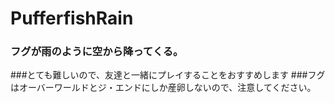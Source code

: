 # PufferfishRain
### フグが雨のように空から降ってくる。
###とても難しいので、友達と一緒にプレイすることをおすすめします
###フグはオーバーワールドとジ・エンドにしか産卵しないので、注意してください。

